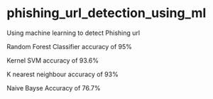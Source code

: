 # phishing_url_detection_using_ml

Using machine learning to detect Phishing url

Random Forest Classifier accuracy of 95%

Kernel SVM accuracy of 93.6%

K nearest neighbour accuracy of 93%

Naive Bayse Accuracy of 76.7%
